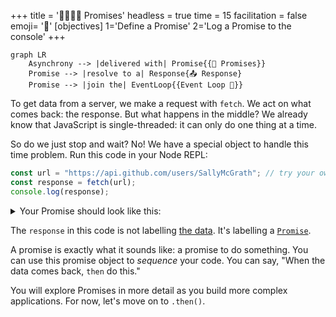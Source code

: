 +++
title = '🫱🏿‍🫲🏽 Promises'
headless = true
time = 15
facilitation = false
emoji= '🧩'
[objectives]
    1='Define a Promise'
    2='Log a Promise to the console'
+++

```mermaid
graph LR
    Asynchrony --> |delivered with| Promise{{🤝 Promises}}
    Promise --> |resolve to a| Response{📤 Response}
    Promise --> |join the| EventLoop{{Event Loop 🔁}}
```

To get data from a server, we make a request with `fetch`. We act on what comes back: the response. But what happens in the middle? We already know that JavaScript is single-threaded: it can only do one thing at a time.

So do we just stop and wait? No! We have a special object to handle this time problem. Run this code in your Node REPL:

```js
const url = "https://api.github.com/users/SallyMcGrath"; // try your own username
const response = fetch(url);
console.log(response);
```

<details>
<summary>Your Promise should look like this:</summary>

```js
Promise {
  Response {
    [Symbol(realm)]: null,
    [Symbol(state)]: {
      aborted: false,
      rangeRequested: false,
      timingAllowPassed: true,
      requestIncludesCredentials: true,
      type: 'default',
      status: 200,
      timingInfo: [Object],
      cacheState: '',
      statusText: 'OK',
      headersList: [HeadersList],
      urlList: [Array],
      body: [Object]
    },
    [Symbol(headers)]: HeadersList {
      cookies: null,
      [Symbol(headers map)]: [Map],
      [Symbol(headers map sorted)]: null
    }
  },
  [Symbol(async_id_symbol)]: 54,
  [Symbol(trigger_async_id_symbol)]: 30
}
```

</details>

The `response` in this code is not labelling [the data](https://api.github.com/users/SallyMcGrath). It's labelling a [`Promise`](https://developer.mozilla.org/en-US/docs/Web/JavaScript/Reference/Global_Objects/Promise).

A promise is exactly what it sounds like: a promise to do something. You can use this promise object to _sequence_ your code. You can say, "When the data comes back, `then` do this."

You will explore Promises in more detail as you build more complex applications. For now, let's move on to `.then()`.
